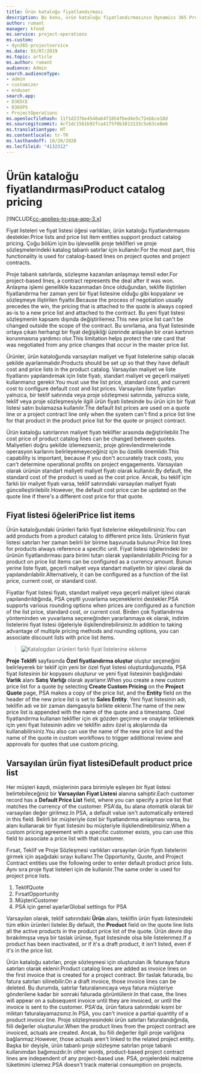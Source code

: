 ```yaml
---
title: Ürün kataloğu fiyatlandırması
description: Bu konu, ürün kataloğu fiyatlandırmasının Dynamics 365 Project Service Automation'da (PSA) çalışma şekli hakkında bilgi sağlar.
author: rumant
manager: kfend
ms.service: project-operations
ms.custom:
- dyn365-projectservice
ms.date: 03/07/2019
ms.topic: article
ms.author: rumant
audience: Admin
search.audienceType:
- admin
- customizer
- enduser
search.app:
- D365CE
- D365PS
- ProjectOperations
ms.openlocfilehash: 11f1d237be4540a64f1854fbed4e5c72ebbce18d
ms.sourcegitcommit: 4cf1dc1561b92fca4175f0b3813133c5e63ce8e6
ms.translationtype: HT
ms.contentlocale: tr-TR
ms.lasthandoff: 10/28/2020
ms.locfileid: "4132312"
---
```

# <a name="product-catalog-pricing"></a><span data-ttu-id="3e07e-103">Ürün kataloğu fiyatlandırması</span><span class="sxs-lookup"><span data-stu-id="3e07e-103">Product catalog pricing</span></span> 

[!INCLUDE[cc-applies-to-psa-app-3.x](../includes/cc-applies-to-psa-app-3x.md)]


<span data-ttu-id="3e07e-104">Fiyat listeleri ve fiyat listesi öğesi varlıkları, ürün kataloğu fiyatlandırmasını destekler.</span><span class="sxs-lookup"><span data-stu-id="3e07e-104">Price lists and price list item entities support product catalog pricing.</span></span> <span data-ttu-id="3e07e-105">Çoğu bölüm için bu işlevsellik proje teklifleri ve proje sözleşmelerindeki katalog tabanlı satırlar için kullanılır.</span><span class="sxs-lookup"><span data-stu-id="3e07e-105">For the most part, this functionality is used for catalog-based lines on project quotes and project contracts.</span></span>

<span data-ttu-id="3e07e-106">Proje tabanlı satırlarda, sözleşme kazanılan anlaşmayı temsil eder.</span><span class="sxs-lookup"><span data-stu-id="3e07e-106">For project-based lines, a contract represents the deal after it was won.</span></span> <span data-ttu-id="3e07e-107">Anlaşma işlemi genellikle kazanmadan önce olduğundan, teklife iliştirilen fiyatlandırma her zaman yeni bir fiyat listesine olduğu gibi kopyalanır ve sözleşmeye iliştirilen fiyattır.</span><span class="sxs-lookup"><span data-stu-id="3e07e-107">Because the process of negotiation usually precedes the win, the pricing that is attached to the quote is always copied as-is to a new price list and attached to the contract.</span></span> <span data-ttu-id="3e07e-108">Bu yeni fiyat listesi sözleşmenin kapsamı dışında değiştirilemez.</span><span class="sxs-lookup"><span data-stu-id="3e07e-108">This new price list can't be changed outside the scope of the contract.</span></span> <span data-ttu-id="3e07e-109">Bu sınırlama, ana fiyat listesinde ortaya çıkan herhangi bir fiyat değişikliği üzerinde anlaşılan bir oran kartının korunmasına yardımcı olur.</span><span class="sxs-lookup"><span data-stu-id="3e07e-109">This limitation helps protect the rate card that was negotiated from any price changes that occur in the master price list.</span></span>

<span data-ttu-id="3e07e-110">Ürünler, ürün kataloğunda varsayılan maliyet ve fiyat listelerine sahip olacak şekilde ayarlanmalıdır.</span><span class="sxs-lookup"><span data-stu-id="3e07e-110">Products should be set up so that they have default cost and price lists in the product catalog.</span></span> <span data-ttu-id="3e07e-111">Varsayılan maliyet ve liste fiyatlarını yapılandırmak için liste fiyatı, standart maliyet ve geçerli maliyeti kullanmanız gerekir.</span><span class="sxs-lookup"><span data-stu-id="3e07e-111">You must use the list price, standard cost, and current cost to configure default cost and list prices.</span></span> <span data-ttu-id="3e07e-112">Varsayılan liste fiyatları yalnızca, bir teklif satırında veya proje sözleşmesi satırında, yalnızca siste, teklif veya proje sözleşmesiyle ilgili ürün fiyatı listesinde bu ürün için bir fiyat listesi satırı bulamazsa kullanılır.</span><span class="sxs-lookup"><span data-stu-id="3e07e-112">The default list prices are used on a quote line or a project contract line only when the system can't find a price list line for that product in the product price list for the quote or project contract.</span></span>

<span data-ttu-id="3e07e-113">Ürün kataloğu satırlarının maliyet fiyatı teklifler arasında değiştirilebilir.</span><span class="sxs-lookup"><span data-stu-id="3e07e-113">The cost price of product catalog lines can be changed between quotes.</span></span> <span data-ttu-id="3e07e-114">Maliyetleri doğru şekilde izlemezseniz, proje görevlendirmelerinde operasyon karlarını belirleyemeyeceğiniz için bu özellik önemlidir.</span><span class="sxs-lookup"><span data-stu-id="3e07e-114">This capability is important, because if you don't accurately track costs, you can't determine operational profits on project engagements.</span></span> <span data-ttu-id="3e07e-115">Varsayılan olarak ürünün standart maliyeti maliyet fiyatı olarak kullanılır.</span><span class="sxs-lookup"><span data-stu-id="3e07e-115">By default, the standard cost of the product is used as the cost price.</span></span> <span data-ttu-id="3e07e-116">Ancak, bu teklif için farklı bir maliyet fiyatı varsa, teklif satırındaki varsayılan maliyet fiyatı güncelleştirilebilir.</span><span class="sxs-lookup"><span data-stu-id="3e07e-116">However, the default cost price can be updated on the quote line if there's a different cost price for that quote.</span></span>

## <a name="price-list-items"></a><span data-ttu-id="3e07e-117">Fiyat listesi öğeleri</span><span class="sxs-lookup"><span data-stu-id="3e07e-117">Price list items</span></span>

<span data-ttu-id="3e07e-118">Ürün kataloğundaki ürünleri farklı fiyat listelerine ekleyebilirsiniz.</span><span class="sxs-lookup"><span data-stu-id="3e07e-118">You can add products from a product catalog to different price lists.</span></span> <span data-ttu-id="3e07e-119">Ürünlerin fiyat listesi satırları her zaman belirli bir birime başvuruda bulunur.</span><span class="sxs-lookup"><span data-stu-id="3e07e-119">Price list lines for products always reference a specific unit.</span></span> <span data-ttu-id="3e07e-120">Fiyat listesi öğelerindeki bir ürünün fiyatlandırması para birimi tutarı olarak yapılandırılabilir.</span><span class="sxs-lookup"><span data-stu-id="3e07e-120">Pricing for a product on price list items can be configured as a currency amount.</span></span> <span data-ttu-id="3e07e-121">Bunun yerine liste fiyatı, geçerli maliyet veya standart maliyetin bir işlevi olarak da yapılandırılabilir.</span><span class="sxs-lookup"><span data-stu-id="3e07e-121">Alternatively, it can be configured as a function of the list price, current cost, or standard cost.</span></span>

<span data-ttu-id="3e07e-122">Fiyatlar fiyat listesi fiyatı, standart maliyet veya geçerli maliyet işlevi olarak yapılandırıldığında, PSA çeşitli yuvarlama seçeneklerini destekler.</span><span class="sxs-lookup"><span data-stu-id="3e07e-122">PSA supports various rounding options when prices are configured as a function of the list price, standard cost, or current cost.</span></span> <span data-ttu-id="3e07e-123">Birden çok fiyatlandırma yönteminden ve yuvarlama seçeneğinden yararlanmaya ek olarak, indirim listelerini fiyat listesi öğeleriyle ilişkilendirebilirsiniz.</span><span class="sxs-lookup"><span data-stu-id="3e07e-123">In addition to taking advantage of multiple pricing methods and rounding options, you can associate discount lists with price list items.</span></span> 

> ![Katalogdan ürünleri farklı fiyat listelerine ekleme](media/basic-guide-16.png)

<span data-ttu-id="3e07e-125">**Proje Teklifi** sayfasında **Özel fiyatlandırma oluştur** oluştur seçeneğini belirleyerek bir teklif için yeni bir özel fiyat listesi oluşturduğunuzda, PSA fiyat listesinin bir kopyasını oluşturur ve yeni fiyat listesinin başlığındaki **Varlık** alanı **Satış Varlığı** olarak ayarlanır.</span><span class="sxs-lookup"><span data-stu-id="3e07e-125">When you create a new custom price list for a quote by selecting **Create Custom Pricing** on the **Project Quote** page, PSA makes a copy of the price list, and the **Entity** field on the header of the new price list is set to **Sales Entity**.</span></span> <span data-ttu-id="3e07e-126">Yeni fiyat listesinin adı, teklifin adı ve bir zaman damgasıyla birlikte eklenir.</span><span class="sxs-lookup"><span data-stu-id="3e07e-126">The name of the new price list is appended with the name of the quote and a timestamp.</span></span> <span data-ttu-id="3e07e-127">Özel fiyatlandırma kullanan teklifler için ek gözden geçirme ve onaylar tetiklemek için yeni fiyat listesinin adını ve teklifin adını özel iş akışlarında da kullanabilirsiniz.</span><span class="sxs-lookup"><span data-stu-id="3e07e-127">You also can use the name of the new price list and the name of the quote in custom workflows to trigger additional review and approvals for quotes that use custom pricing.</span></span>

 
## <a name="default-product-price-list"></a><span data-ttu-id="3e07e-128">Varsayılan ürün fiyat listesi</span><span class="sxs-lookup"><span data-stu-id="3e07e-128">Default product price list</span></span>
<span data-ttu-id="3e07e-129">Her müşteri kaydı, müşterinin para birimiyle eşleşen bir fiyat listesi belirtebileceğiniz bir **Varsayılan Fiyat Listesi** alanına sahiptir.</span><span class="sxs-lookup"><span data-stu-id="3e07e-129">Each customer record has a **Default Price List** field, where you can specify a price list that matches the currency of the customer.</span></span> <span data-ttu-id="3e07e-130">PSA'da, bu alana otomatik olarak bir varsayılan değer girilmez.</span><span class="sxs-lookup"><span data-stu-id="3e07e-130">In PSA, a default value isn't automatically entered in this field.</span></span> <span data-ttu-id="3e07e-131">Belirli bir müşteriyle özel bir fiyatlandırma anlaşması varsa, bu alanı kullanarak bir fiyat listesini bu müşteriyle ilişkilendirebilirsiniz.</span><span class="sxs-lookup"><span data-stu-id="3e07e-131">When a custom pricing agreement with a specific customer exists, you can use this field to associate a price list with that customer.</span></span>

<span data-ttu-id="3e07e-132">Fırsat, Teklif ve Proje Sözleşmesi varlıkları varsayılan ürün fiyatı listelerini girmek için aşağıdaki sırayı kullanır.</span><span class="sxs-lookup"><span data-stu-id="3e07e-132">The Opportunity, Quote, and Project Contract entities use the following order to enter default product price lists.</span></span> <span data-ttu-id="3e07e-133">Aynı sıra proje fiyat listeleri için de kullanılır.</span><span class="sxs-lookup"><span data-stu-id="3e07e-133">The same order is used for project price lists.</span></span>

1.  <span data-ttu-id="3e07e-134">Teklif</span><span class="sxs-lookup"><span data-stu-id="3e07e-134">Quote</span></span>
2.  <span data-ttu-id="3e07e-135">Fırsat</span><span class="sxs-lookup"><span data-stu-id="3e07e-135">Opportunity</span></span>
3.  <span data-ttu-id="3e07e-136">Müşteri</span><span class="sxs-lookup"><span data-stu-id="3e07e-136">Customer</span></span>
4.  <span data-ttu-id="3e07e-137">PSA için genel ayarlar</span><span class="sxs-lookup"><span data-stu-id="3e07e-137">Global settings for PSA</span></span>

<span data-ttu-id="3e07e-138">Varsayılan olarak, teklif satırındaki **Ürün** alanı, teklifin ürün fiyatı listesindeki tüm etkin ürünleri listeler.</span><span class="sxs-lookup"><span data-stu-id="3e07e-138">By default, the **Product** field on the quote line lists all the active products in the product price list of the quote.</span></span> <span data-ttu-id="3e07e-139">Ürün devre dışı bırakılmışsa veya bir taslak ürünse, fiyat listesinde olsa bile listelenmez.</span><span class="sxs-lookup"><span data-stu-id="3e07e-139">If a product has been inactivated, or if it's a draft product, it isn't listed, even if it's in the price list.</span></span> 

<span data-ttu-id="3e07e-140">Ürün kataloğu satırları, proje sözleşmesi için oluşturulan ilk faturaya fatura satırları olarak eklenir.</span><span class="sxs-lookup"><span data-stu-id="3e07e-140">Product catalog lines are added as invoice lines on the first invoice that is created for a project contract.</span></span> <span data-ttu-id="3e07e-141">Bir taslak faturada, bu fatura satırları silinebilir.</span><span class="sxs-lookup"><span data-stu-id="3e07e-141">On a draft invoice, those invoice lines can be deleted.</span></span> <span data-ttu-id="3e07e-142">Bu durumda, satırlar faturalanıncaya veya fatura müşteriye gönderilene kadar bir sonraki faturada görüntülenir.</span><span class="sxs-lookup"><span data-stu-id="3e07e-142">In that case, the lines will appear on a subsequent invoice until they are invoiced, or until the invoice is sent to the customer.</span></span> <span data-ttu-id="3e07e-143">PSA'da, ürün fatura satırındaki kısmi bir miktarı faturalayamazsınız.</span><span class="sxs-lookup"><span data-stu-id="3e07e-143">In PSA, you can't invoice a partial quantity of a product invoice line.</span></span> <span data-ttu-id="3e07e-144">Proje sözleşmesindeki ürün satırları faturalandığında, fiili değerler oluşturulur.</span><span class="sxs-lookup"><span data-stu-id="3e07e-144">When the product lines from the project contract are invoiced, actuals are created.</span></span> <span data-ttu-id="3e07e-145">Ancak, bu fiili değerler ilgili proje varlığına bağlanmaz.</span><span class="sxs-lookup"><span data-stu-id="3e07e-145">However, those actuals aren't linked to the related project entity.</span></span> <span data-ttu-id="3e07e-146">Başka bir deyişle, ürün tabanlı proje sözleşme satırları proje tabanlı kullanımdan bağımsızdır.</span><span class="sxs-lookup"><span data-stu-id="3e07e-146">In other words, product-based project contract lines are independent of any project-based use.</span></span> <span data-ttu-id="3e07e-147">PSA, projelerdeki malzeme tüketimini izlemez.</span><span class="sxs-lookup"><span data-stu-id="3e07e-147">PSA doesn't track material consumption on projects.</span></span>
